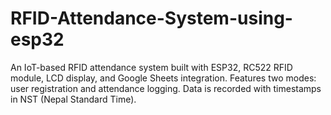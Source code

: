 # RFID-Attendance-System-using-esp32
An IoT-based RFID attendance system built with ESP32, RC522 RFID module, LCD display, and Google Sheets integration. Features two modes: user registration and attendance logging. Data is recorded with timestamps in NST (Nepal Standard Time).
